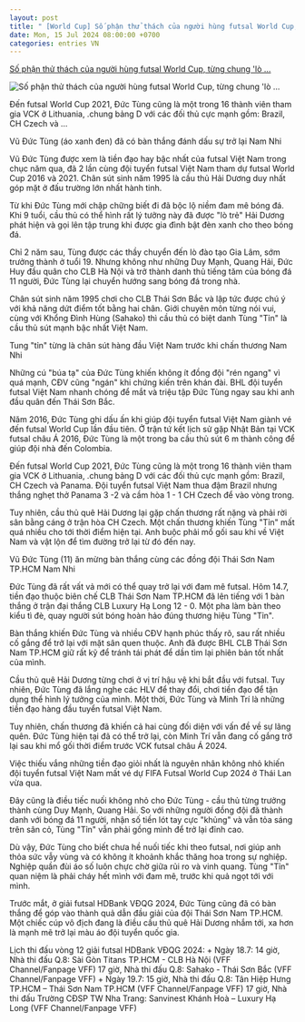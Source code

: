 ```yaml
---
layout: post
title: " [World Cup] Số phận thử thách của người hùng futsal World Cup, từng chung 'lò ..."
date: Mon, 15 Jul 2024 08:00:00 +0700
categories: entries VN
---
```

[Số phận thử thách của người hùng futsal World Cup, từng chung 'lò ...](https://thanhnien.vn/so-phan-thu-thach-cua-nguoi-hung-futsal-world-cup-tung-chung-lo-cung-quang-hai-thanh-chung-185240715223637546.htm)

![Số phận thử thách của người hùng futsal World Cup, từng chung 'lò ...](https://images2.thanhnien.vn/zoom/600_315/528068263637045248/2024/7/15/futsal-vu-duc-tung-11-thai-son-nam-futsal3-1721057351635137993015-187-0-1259-2048-crop-17210575503981512974402.jpeg)

Đến futsal World Cup 2021, Đức Tùng cũng là một trong 16 thành viên tham gia VCK ở Lithuania, .chung bảng D với các đối thủ cực mạnh gồm: Brazil, CH Czech và ...

Vũ Đức Tùng (áo xanh đen) đã có bàn thắng đánh dấu sự trở lại Nam Nhi

Vũ Đức Tùng được xem là tiền đạo hay bậc nhất của futsal Việt Nam trong chục năm qua, đã 2 lần cùng đội tuyển futsal Việt Nam tham dự futsal World Cup 2016 và 2021. Chân sút sinh năm 1995 là cầu thủ Hải Dương duy nhất góp mặt ở đấu trường lớn nhất hành tinh.



Từ khi Đức Tùng mới chập chững biết đi đã bộc lộ niềm đam mê bóng đá. Khi 9 tuổi, cầu thủ có thể hình rất lý tưởng này đã được "lò trẻ" Hải Dương phát hiện và gọi lên tập trung khi được gia đình bật đèn xanh cho theo bóng đá.

Chỉ 2 năm sau, Tùng được các thầy chuyển đến lò đào tạo Gia Lâm, sớm trưởng thành ở tuổi 19. Nhưng không như những Duy Mạnh, Quang Hải, Đức Huy đầu quân cho CLB Hà Nội và trở thành danh thủ tiếng tăm của bóng đá 11 người, Đức Tùng lại chuyển hướng sang bóng đá trong nhà.

Chân sút sinh năm 1995 chơi cho CLB Thái Sơn Bắc và lập tức được chú ý với khả năng dứt điểm tốt bằng hai chân. Giới chuyên môn từng nói vui, cùng với Khổng Đình Hùng (Sahako) thì cầu thủ có biệt danh Tùng "Tỉn" là cầu thủ sút mạnh bậc nhất Việt Nam.

Tung "tỉn" từng là chân sút hàng đầu Việt Nam trước khi chấn thương Nam Nhi

Những cú "búa tạ" của Đức Tùng khiến không ít đồng đội "rén ngang" vì quá mạnh, CĐV cũng "ngán" khi chứng kiến trên khán đài. BHL đội tuyển futsal Việt Nam nhanh chóng để mắt và triệu tập Đức Tùng ngay sau khi anh đầu quân đến Thái Sơn Bắc.

Năm 2016, Đức Tùng ghi dấu ấn khi giúp đội tuyển futsal Việt Nam giành vé đến futsal World Cup lần đầu tiên. Ở trận tứ kết lịch sử gặp Nhật Bản tại VCK futsal châu Á 2016, Đức Tùng là một trong ba cầu thủ sút 6 m thành công để giúp đội nhà đến Colombia.

Đến futsal World Cup 2021, Đức Tùng cũng là một trong 16 thành viên tham gia VCK ở Lithuania, .chung bảng D với các đối thủ cực mạnh gồm: Brazil, CH Czech và Panama. Đội tuyển futsal Việt Nam thua đậm Brazil nhưng thắng nghẹt thở Panama 3 -2 và cầm hòa 1 - 1 CH Czech để vào vòng trong.

Tuy nhiên, cầu thủ quê Hải Dương lại gặp chấn thương rất nặng và phải rời sân bằng cáng ở trận hòa CH Czech. Một chấn thương khiến Tùng "Tỉn" mất quá nhiều cho tới thời điểm hiện tại. Anh buộc phải mổ gối sau khi về Việt Nam và vật lộn để tìm đường trở lại từ đó đến nay.

Vũ Đức Tùng (11) ăn mừng bàn thắng cùng các đồng đội Thái Sơn Nam TP.HCM Nam Nhi

Đức Tùng đã rất vất vả mới có thể quay trở lại với đam mê futsal. Hôm 14.7, tiền đạo thuộc biên chế CLB Thái Sơn Nam TP.HCM đã lên tiếng với 1 bàn thắng ở trận đại thắng CLB Luxury Hạ Long 12 - 0. Một pha làm bàn theo kiểu tì đè, quay người sút bóng hoàn hảo đúng thương hiệu Tùng "Tỉn".

Bàn thắng khiến Đức Tùng và nhiều CĐV hạnh phúc thấy rõ, sau rất nhiều cố gắng để trở lại với mặt sân quen thuộc. Anh đã được BHL CLB Thái Sơn Nam TP.HCM giữ rất kỹ để tránh tái phát để dần tìm lại phiên bản tốt nhất của mình.

Cầu thủ quê Hải Dương từng chơi ở vị trí hậu vệ khi bắt đầu với futsal. Tuy nhiên, Đức Tùng đã lắng nghe các HLV để thay đổi, chơi tiền đạo để tận dụng thể hình lý tưởng của mình. Một thời, Đức Tùng và Minh Trí là những tiền đạo hàng đầu tuyển futsal Việt Nam.

Tuy nhiên, chấn thương đã khiến cả hai cùng đối diện với vấn đề về sự lãng quên. Đức Tùng hiện tại đã có thể trở lại, còn Minh Trí vẫn đang cố gắng trở lại sau khi mổ gối thời điểm trước VCK futsal châu Á 2024.

Việc thiếu vắng những tiền đạo giỏi nhất là nguyên nhân không nhỏ khiến đội tuyển futsal Việt Nam mất vé dự FIFA Futsal World Cup 2024 ở Thái Lan vừa qua.

Đây cũng là điều tiếc nuối không nhỏ cho Đức Tùng - cầu thủ từng trưởng thành cùng Duy Mạnh, Quang Hải. So với những người đồng đội đã thành danh với bóng đá 11 người, nhận số tiền lót tay cực "khủng" và vẫn tỏa sáng trên sân cỏ, Tùng "Tỉn" vẫn phải gồng mình để trở lại đỉnh cao.

Dù vậy, Đức Tùng cho biết chưa hề nuối tiếc khi theo futsal, nơi giúp anh thỏa sức vẫy vùng và có không ít khoảnh khắc thăng hoa trong sự nghiệp. Nghiệp quần đùi áo số luôn chực chờ giữa rủi ro và vinh quang. Tùng "Tỉn" quan niệm là phải cháy hết mình với đam mê, trước khi quả ngọt tới với mình.

Trước mắt, ở giải futsal HDBank VĐQG 2024, Đức Tùng cũng đã có bàn thắng để góp vào thành quả dẫn đầu giải của đội Thái Sơn Nam TP.HCM. Một chiếc cúp vô địch đang là điều cầu thủ quê Hải Dương nhắm tới, xa hơn là mạnh mẽ trở lại màu áo đội tuyển quốc gia.

Lịch thi đấu vòng 12 giải futsal HDBank VĐQG 2024: + Ngày 18.7: 14 giờ, Nhà thi đấu Q.8: Sài Gòn Titans TP.HCM - CLB Hà Nội (VFF Channel/Fanpage VFF) 17 giờ, Nhà thi đấu Q.8: Sahako - Thái Sơn Bắc (VFF Channel/Fanpage VFF) + Ngày 19.7: 15 giờ, Nhà thi đấu Q.8: Tân Hiệp Hưng TP.HCM – Thái Sơn Nam TP.HCM (VFF Channel/Fanpage VFF) 17 giờ, Nhà thi đấu Trường CĐSP TW Nha Trang: Sanvinest Khánh Hoà – Luxury Hạ Long (VFF Channel/Fanpage VFF)





